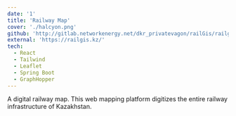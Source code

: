 ```yaml
---
date: '1'
title: 'Railway Map'
cover: './halcyon.png'
github: 'http://gitlab.networkenergy.net/dkr_privatevagon/railGis/railgis-back'
external: 'https://railgis.kz/'
tech:
  - React
  - Tailwind
  - Leaflet
  - Spring Boot
  - GraphHopper
---
```


A digital railway map. This web mapping platform digitizes the entire railway infrastructure of Kazakhstan.
